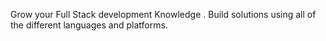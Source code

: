 Grow your Full Stack development Knowledge .  Build solutions using all of the different languages and platforms.
